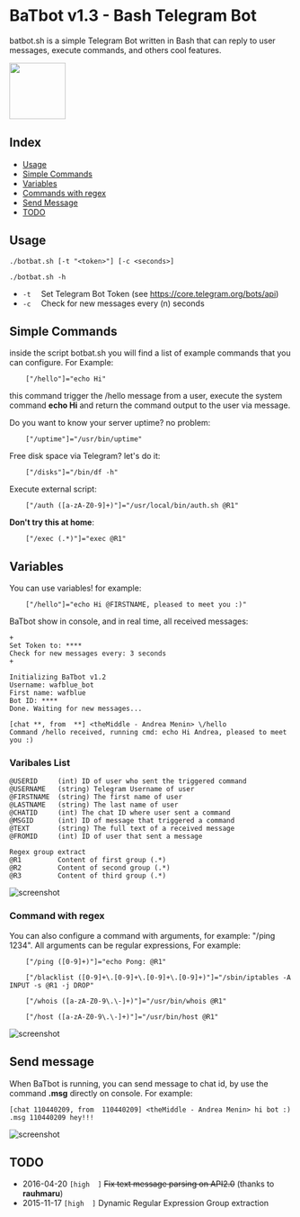 # BaTbot v1.3 - Bash Telegram Bot

batbot.sh is a simple Telegram Bot written in Bash
that can reply to user messages, execute commands, 
and others cool features.

<img src="https://waf.blue/img/bat.gif" width="100" />

## Index
- [Usage](#usage)
- [Simple Commands](#simple-commands)
- [Variables](#variables)
- [Commands with regex](#command-with-regex)
- [Send Message](#send-message)
- [TODO](#todo)

## Usage
```
./botbat.sh [-t "<token>"] [-c <seconds>]

./botbat.sh -h
```
- `-t  ` Set Telegram Bot Token (see https://core.telegram.org/bots/api)
- `-c  ` Check for new messages every (n) seconds

## Simple Commands
inside the script botbat.sh you will find a list of example commands
that you can configure. For Example:
```
	["/hello"]="echo Hi"
```
this command trigger the /hello message from a user, 
execute the system command **echo Hi** and return the 
command output to the user via message.

Do you want to know your server uptime? no problem:
```
	["/uptime"]="/usr/bin/uptime" 
```

Free disk space via Telegram? let's do it:
```
	["/disks"]="/bin/df -h"
```

Execute external script:
```
	["/auth ([a-zA-Z0-9]+)"]="/usr/local/bin/auth.sh @R1"
```

**Don't try this at home**:
```
	["/exec (.*)"]="exec @R1"
```


## Variables
You can use variables! for example:
```
	["/hello"]="echo Hi @FIRSTNAME, pleased to meet you :)"
```

BaTbot show in console, and in real time, all received messages: 
```
+
Set Token to: ****
Check for new messages every: 3 seconds
+

Initializing BaTbot v1.2
Username: wafblue_bot
First name: wafblue
Bot ID: ****
Done. Waiting for new messages...

[chat **, from  **] <theMiddle - Andrea Menin> \/hello
Command /hello received, running cmd: echo Hi Andrea, pleased to meet you :)
```

### Varibales List
```
@USERID 	(int) ID of user who sent the triggered command
@USERNAME 	(string) Telegram Username of user
@FIRSTNAME	(string) The first name of user
@LASTNAME	(string) The last name of user
@CHATID 	(int) The chat ID where user sent a command
@MSGID 		(int) ID of message that triggered a command
@TEXT		(string) The full text of a received message
@FROMID		(int) ID of user that sent a message

Regex group extract
@R1 		Content of first group (.*)
@R2 		Content of second group (.*)
@R3 		Content of third group (.*)
```
![screenshot](https://waf.blue/img/batbot_sc1.jpg)

### Command with regex
You can also configure a command with arguments, 
for example: "/ping 1234". All arguments can be 
regular expressions, For example:
```
	["/ping ([0-9]+)"]="echo Pong: @R1"

	["/blacklist ([0-9]+\.[0-9]+\.[0-9]+\.[0-9]+)"]="/sbin/iptables -A INPUT -s @R1 -j DROP"

	["/whois ([a-zA-Z0-9\.\-]+)"]="/usr/bin/whois @R1"

	["/host ([a-zA-Z0-9\.\-]+)"]="/usr/bin/host @R1"
```
![screenshot](https://waf.blue/img/batbot_sc2.jpg)

## Send message
When BaTbot is running, you can send message to chat id, by use the command **.msg** directly on console.
For example:
```
[chat 110440209, from  110440209] <theMiddle - Andrea Menin> hi bot :)
.msg 110440209 hey!!!
```
![screenshot](https://waf.blue/img/batbot_sc3.png)

## TODO
- 2016-04-20 `[high  ]` ~~Fix text message parsing on API2.0~~ (thanks to **rauhmaru**)
- 2015-11-17 `[high  ]` Dynamic Regular Expression Group extraction

